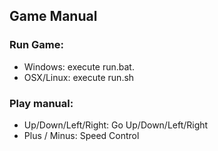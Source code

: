 ## Game Manual

### Run Game:

- Windows: execute run.bat.
- OSX/Linux: execute run.sh

### Play manual:

- Up/Down/Left/Right: Go Up/Down/Left/Right
- Plus / Minus: Speed Control